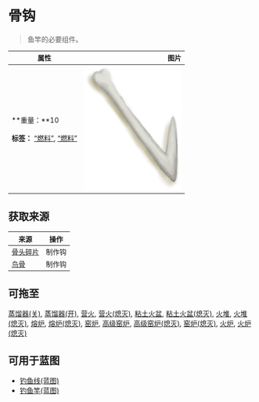 # 骨钩  
> 鱼竿的必要组件。  
  
  属性  |   图片   
 ----  |  ----:   
 **重量：**10<br><br>**标签：**	[“燃料”](tag_Fuel.md), [“燃料”](tag_Sticks.md)  |  ![](Sprite/HookBone.png)   
  
## 获取来源  
来源  |  操作  
----  |  ----  
[骨头碎片](BoneSplinters.md)  |  制作钩  
[鸟骨](BonesBird.md)  |  制作钩  
## 可拖至  
[蒸馏器(关)](AlembicOff.md), [蒸馏器(开)](AlembicOn.md), [营火](Campfire.md), [营火(熄灭)](CampfireExtinguished.md), [粘土火盆](ClayFirePit.md), [粘土火盆(熄灭)](ClayFirePitExtinguished.md), [火堆](Fire.md), [火堆(熄灭)](FireExtinguished.md), [熔炉](Forge.md), [熔炉(熄灭)](ForgeExtinguished.md), [窑炉](Kiln.md), [高级窑炉](KilnAdvanced.md), [高级窑炉(熄灭)](KilnAdvancedExtinguished.md), [窑炉(熄灭)](KilnExtinguished.md), [火炉](Stove.md), [火炉(熄灭)](StoveExtinguished.md)  
## 可用于蓝图  
- [钓鱼线(蓝图)](Bp_FishingLine.md)  
- [钓鱼竿(蓝图)](Bp_FishingRod.md)  
  
  
